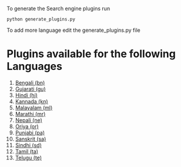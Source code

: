 To generate the Search engine plugins run 

    python generate_plugins.py
    
To add more language edit the generate_plugins.py file


# Plugins available for the following Languages 
1. [Bengali (bn)](https://addons.mozilla.org/en-US/firefox/addon/wiktionary-bn/)
2. [Gujarati (gu)](https://addons.mozilla.org/en-US/firefox/addon/wiktionary-gu/)
3. [Hindi (hi)](https://addons.mozilla.org/en-US/firefox/addon/wiktionary-hi/)
4. [Kannada (kn)](https://addons.mozilla.org/en-US/firefox/addon/wiktionary-kn/)
5. [Malayalam (ml)](https://addons.mozilla.org/en-US/firefox/addon/wiktionary-ml/)
6. [Marathi (mr)](https://addons.mozilla.org/en-US/firefox/addon/wiktionary-mr/)
7. [Nepali (ne)](https://addons.mozilla.org/en-US/firefox/addon/wiktionary-ne/)
8. [Oriya (or)](https://addons.mozilla.org/en-US/firefox/addon/wiktionary-or/)
9. [Punjabi (pa)](https://addons.mozilla.org/en-US/firefox/addon/wiktionary-pa/)
10. [Sanskrit (sa)](https://addons.mozilla.org/en-US/firefox/addon/wiktionary-sa/)
11. [Sindhi (sd)](https://addons.mozilla.org/en-US/firefox/addon/wiktionary-sd/)
12. [Tamil (ta)](https://addons.mozilla.org/en-US/firefox/addon/wiktionary-ta/)
13. [Telugu (te)](https://addons.mozilla.org/en-US/firefox/addon/wiktionary-te/)
